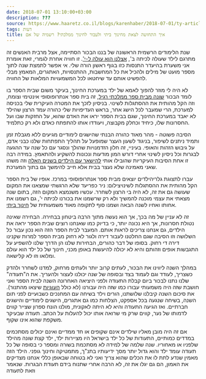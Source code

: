 ```yaml
---
date: 2018-07-01 13:10:00+03:00
description: ???
source: https://www.haaretz.co.il/blogs/karenhaber/2018-07-01/ty-article/0000017f-f8a0-d2d5-a9ff-f8ac7ff80000
tags: דעות
title: איך התחושה לצאת מחינוך ביתי ולעבור לחינוך ממלכתי? רשמיה של אם
---
```


שנת הלימודים הרשמית הראשונה של בננו הבכור הסתיימה, אצל מרבית האנשים זה מתרגם לילד שעולה לכיתה ב', [אצלנו הוא עולה ל-י'](/blogs/karenhaber/2017-08-23/ty-article/0000017f-f8c4-d318-afff-fbe7902c0000). זו חוויה אחרת לגמרי, זאת אומרת אני משערת בהיעדר התנסות כזו בגוף ראשון הורה שלי. אי אפשר לתמצת שנה לתוך מספר מועט של מילים ולהכיל את כל המחשבות, ההתנסויות, האתגרים, המאמץ מבלי להפשיט אותם עד שיחטאו לכל המשמעויות המלאות של החוויה. 

לא היה לי מוזר להפוך לאמא של ילד במערכת החינוך, בעיקר משום שבית הספר בו לומד הבכור [שונה מבית ספר ממלכתי רגיל](/news/education/2016-08-29/ty-article/.premium/0000017f-db47-d3ff-a7ff-fbe7e9a30000), זה בית ספר אנתרופוסופי אינטימי וצומח, וזה הקל מהותית את ההסתגלות לשינוי. בניסיון לזכך את המטרה העיקרית שלי בכניסה למערכת, הרי שמעבר לכל הישג אחר, בראש העדיפויות שלי כהורה עמד הרצון שהילד לא יאבד במערכת החינוך, שגם בבית הספר יראו את האדם שהוא, על החזקות שבו ועל החסרונות שלו, כיחיד וכחלק מקבוצה, ויעודדו אותו להתפתח כאדם ולא רק כתלמיד. 

הסיבה פשוטה - מהר מאוד כהורה הבנתי שהישגים לימודיים מגיעים ללא מגבלת זמן ותמיד ניתנים לשיפור, בניגוד לשעון העצר שמופעל על תהליך התפתחות שלנו כבני אדם, על גיבוש הזהות והאופי. בעיניי, זה חלון הזדמנויות שהולך ונסגר עם כל שנה עד ההגעה לבגרות וכל ניסיון לשינוי אחרי דורש המון מודעות ונכונות להשקיע ולהתאמץ. במידה רבה זו אחת הסיבות העיקריות שהובילו אותי [להישאר עם הילדים בשנים האלה](/blogs/karenhaber/2016-06-08/ty-article/0000017f-f8d9-d2d5-a9ff-f8dd21e10000) וזה משהו שאני מאמינה שלא נעצר בבית אלא חייב להימשך גם בתוך המערכת. 

 עברו לתצוגת גלריהילדים יוצאים מבית ספר אנתרופוסופי במרכז. אופיו של בית הספר הקל מהותית את ההסתגלות לשינויצילום: ניר כפריעד שלא הרגשתי שמצאנו את המקום שעושה גם את זה, לא היה בי הרצון לשחרר. עכשיו משנמצא המקום הזה, בתום שנה מצאתי את עצמי מוכנה להמשיך ולא רק שרשמנו את בכורנו לכיתה י', גם רשמנו את אחותו ואחיו לשנה הבאה ושמנו סוף לתקופה מאוד משמעותית של [חינוך ביתי](/blogs/karenhaber/2016-12-18/ty-article/0000017f-f8bd-d318-afff-fbff55920000). 

זה לא עניין של מה בכך, אך הוא נעשה מתוך הרבה ביטחון בבחירה. הבחירה שאינה נטולת חסרונות, אך היא נכונה יותר, כי בדיוק כמו שאנחנו רוצים שבית הספר יראה את הילדים, גם אנחנו צריכים לראות אותם. המעבר לבית הספר הזה הוא נכון עבור כל השלושה וזו הסיבה שגם החלטנו לעבור דירה ולגור לא רחוק מבית הספר למרות שקנינו דירה די רחוק. בסופו של דבר כהורים, הבחירות שלנו הן הדרך שלנו להשפיע על התגבשות אופים וזהותם והיא לא יכולה להיעשות באופן מכני, חינוך של כל ילד הוא עולם ומלואו וזו לא קלישאה. 

במהלך השנה ליווינו את הבכור, לעתים קרוב יותר ולעתים מרחוק, למדנו לשחרר ולהדק כשצריך, לעודד וגם לעמוד בצד ובסופה של שנה יכולנו לעצור ולהעריך. את ה"תעודה" שלנו נתנו לבכור ביום קבלת התעודה ולפני היציאה האחרונה השנה לבית הספר ואני חושבת שזה היה משמעותי עבורו כמו שזה היה עבורנו (לא כולל [העוגיות](/food/cookingwithkids/2018-02-08/ty-article/0000017f-f8a9-d887-a7ff-f8eda4600000) שיצאו מהתנור). את סיכום השנה קיבלנו שלושתנו, הורים וילד בשיחה עם המחנכים כשבועיים לפני תום השנה, בשיחה שנגעה בכל אספקט, הצלחות כמו גם אתגרים, הישגים לימודיים והישגים חברתיים. ואז הגיעה התעודה והיא לא היתה לאקונית, מולנו הונח ספרון שצייר קווים לדמותו של נער, קווים שרק מי שרואה אותו יכול להעלות על הכתב. תעודה שבעיקר משקפת שהוא אינו שקוף. 

אם זה היה מובן מאליו שילדים אינם שקופים או חד ממדיים ואינם יכולים מסתכמים במדדים כמותיים, התעודות של כל ילד בישראל היו מציירות ילד, ילד קצת שונה מהילד שלפניו או מאחוריו. שנה שלמה של למידה לא מסתכמת בשורה ומספר כי בסופה של כל תעודה עומד ילד והוא גדול יותר מסך ידיעותיו בתנ"ך, מתמטיקה וחינוך גופני. הילד הזה מאמין שנדע לתת לו את הכלים שהוא צריך ואני לא בטוחה שבאופן כללי אנחנו מצדיקים את האמון, הם גם יגלו את זה, לא הרבה אחרי שתנוח בידם תעודת הבגרות. שנאמר וזאת לתעודה